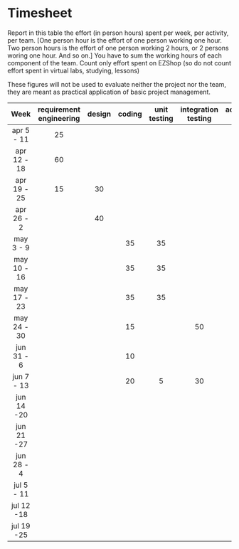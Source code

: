 # Timesheet

Report in this table the effort (in person hours) spent per week, per activity, per team. 
[One person hour is the effort of one person working one hour.
Two person hours is the effort of one person working 2 hours, or 2 persons woring one hour. And so on.]
You have to sum the working hours of each component of the team.
Count only effort spent on EZShop (so do not count effort spent in virtual labs, studying, lessons)

These figures will not be used to evaluate neither the project nor the team, they are meant as practical application of basic project management.

| Week | requirement engineering | design | coding | unit testing | integration testing | acceptance testing | management | git maven |
|:-----------:|:--------:|:-----------:|:-----------:|:----------:|:------------:|:---------------:|:-------------:|:--------------:|
| apr 5 - 11 |25| | | | | |5| |
| apr 12 - 18|60| | | | | |2| |
| apr 19 - 25|15|30| | | | |6|10|
| apr 26 - 2 | |40| | | | |2|10|
| may 3 - 9  | | | 35 | 35 | | | 5 | |
| may 10 - 16| | | 35 | 35 | | | 5 | |
| may 17 - 23| | | 35 | 35 | | | 3 | |
| may 24 - 30| | | 15 | | 50 | | 5 | |
| jun 31 - 6 | | | 10 | | | 40 | 5 | |
| jun 7 - 13 | | | 20 | 5 | 30 | | | |
| jun 14 -20 | | | | | | | | |
| jun 21 -27 | | | | | | | | |
| jun 28 - 4 | | | | | | | | |
| jul 5 - 11 | | | | | | | | |
| jul 12 -18 | | | | | | | | |
| jul 19 -25 | | | | | | | | |

